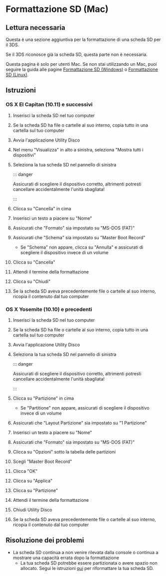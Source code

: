 # Formattazione SD (Mac)

## Lettura necessaria

Questa è una sezione aggiuntiva per la formattazione di una scheda SD per il 3DS.

Se il 3DS riconosce già la scheda SD, questa parte non è necessaria.

Questa pagina è solo per utenti Mac. Se non stai utilizzando un Mac, puoi seguire la guida alle pagine [Formattazione SD (Windows)](formatting-sd-\(windows\)) o [Formattazione SD (Linux)](formatting-sd-\(linux\)).

## Istruzioni

### OS X El Capitan (10.11) e successivi

1. Inserisci la scheda SD nel tuo computer

2. Se la scheda SD ha file o cartelle al suo interno, copia tutto in una cartella sul tuo computer

3. Avvia l'applicazione Utility Disco

4. Nel menu "Visualizza" in alto a sinistra, seleziona "Mostra tutti i dispositivi"

5. Seleziona la tua scheda SD nel pannello di sinistra

   ::: danger

   Assicurati di scegliere il dispositivo corretto, altrimenti potresti cancellare accidentalmente l'unità sbagliata!

   :::

6. Clicca su "Cancella" in cima

7. Inserisci un testo a piacere su "Nome"

8. Assicurati che "Formato" sia impostato su "MS-DOS (FAT)"

9. Assicurati che "Schema" sia impostato su "Master Boot Record"
   - Se "Schema" non appare, clicca su "Annulla" e assicurati di scegliere il dispositivo invece di un volume

10. Clicca su "Cancella"

11. Attendi il termine della formattazione

12. Clicca su "Chiudi"

13. Se la scheda SD aveva precedentemente file o cartelle al suo interno, ricopia il contenuto dal tuo computer

### OS X Yosemite (10.10) e precedenti

1. Inserisci la scheda SD nel tuo computer

2. Se la scheda SD ha file o cartelle al suo interno, copia tutto in una cartella sul tuo computer

3. Avvia l'applicazione Utility Disco

4. Seleziona la tua scheda SD nel pannello di sinistra

   ::: danger

   Assicurati di scegliere il dispositivo corretto, altrimenti potresti cancellare accidentalmente l'unità sbagliata!

   :::

5. Clicca su "Partizione" in cima
   - Se "Partitione" non appare, assicurati di scegliere il dispositivo invece di un volume

6. Assicurati che "Layout Partizione" sia impostato su "1 Partizione"

7. Inserisci un testo a piacere su "Nome"

8. Assicurati che "Formato" sia impostato su "MS-DOS (FAT)"

9. Clicca su "Opzioni" sotto la tabella delle partizioni

10. Scegli "Master Boot Record"

11. Clicca "OK"

12. Clicca su "Applica"

13. Clicca su "Partizione"

14. Attendi il termine della formattazione

15. Chiudi Utility Disco

16. Se la scheda SD aveva precedentemente file o cartelle al suo interno, ricopia il contenuto dal tuo computer

## Risoluzione dei problemi

- La scheda SD continua a non venire rilevata dalla console o continua a mostrare una capacità errata dopo la formattazione
  - La tua scheda SD potrebbe essere partizionata o avere spazio non allocato. Segui le istruzioni [qui](https://wiki.hacks.guide/wiki/SD_Clean/Mac) per riformattare la tua scheda SD.
